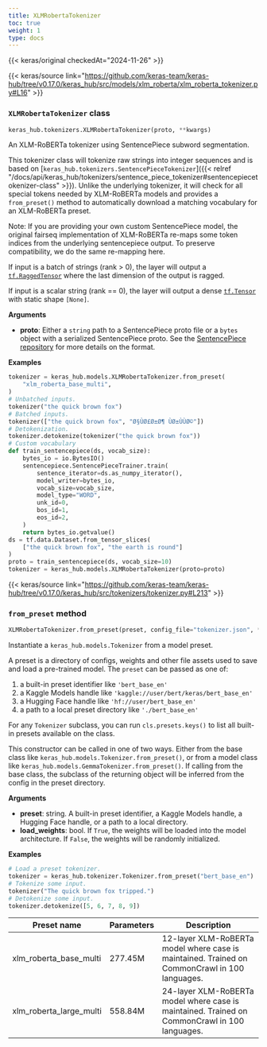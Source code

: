 ```yaml
---
title: XLMRobertaTokenizer
toc: true
weight: 1
type: docs
---
```


{{< keras/original checkedAt="2024-11-26" >}}

{{< keras/source link="https://github.com/keras-team/keras-hub/tree/v0.17.0/keras_hub/src/models/xlm_roberta/xlm_roberta_tokenizer.py#L16" >}}

### `XLMRobertaTokenizer` class

```python
keras_hub.tokenizers.XLMRobertaTokenizer(proto, **kwargs)
```

An XLM-RoBERTa tokenizer using SentencePiece subword segmentation.

This tokenizer class will tokenize raw strings into integer sequences and
is based on [`keras_hub.tokenizers.SentencePieceTokenizer`]({{< relref "/docs/api/keras_hub/tokenizers/sentence_piece_tokenizer#sentencepiecetokenizer-class" >}}). Unlike the
underlying tokenizer, it will check for all special tokens needed by
XLM-RoBERTa models and provides a `from_preset()` method to automatically
download a matching vocabulary for an XLM-RoBERTa preset.

Note: If you are providing your own custom SentencePiece model, the original
fairseq implementation of XLM-RoBERTa re-maps some token indices from the
underlying sentencepiece output. To preserve compatibility, we do the same
re-mapping here.

If input is a batch of strings (rank > 0), the layer will output a
[`tf.RaggedTensor`](https://www.tensorflow.org/api_docs/python/tf/RaggedTensor) where the last dimension of the output is ragged.

If input is a scalar string (rank == 0), the layer will output a dense
[`tf.Tensor`](https://www.tensorflow.org/api_docs/python/tf/Tensor) with static shape `[None]`.

**Arguments**

- **proto**: Either a `string` path to a SentencePiece proto file or a
  `bytes` object with a serialized SentencePiece proto. See the
  [SentencePiece repository](https://github.com/google/sentencepiece)
  for more details on the format.

**Examples**

```python
tokenizer = keras_hub.models.XLMRobertaTokenizer.from_preset(
    "xlm_roberta_base_multi",
)
# Unbatched inputs.
tokenizer("the quick brown fox")
# Batched inputs.
tokenizer(["the quick brown fox", "Ø§ÙØ£Ø±Ø¶ ÙØ±ÙÙØ©"])
# Detokenization.
tokenizer.detokenize(tokenizer("the quick brown fox"))
# Custom vocabulary
def train_sentencepiece(ds, vocab_size):
    bytes_io = io.BytesIO()
    sentencepiece.SentencePieceTrainer.train(
        sentence_iterator=ds.as_numpy_iterator(),
        model_writer=bytes_io,
        vocab_size=vocab_size,
        model_type="WORD",
        unk_id=0,
        bos_id=1,
        eos_id=2,
    )
    return bytes_io.getvalue()
ds = tf.data.Dataset.from_tensor_slices(
    ["the quick brown fox", "the earth is round"]
)
proto = train_sentencepiece(ds, vocab_size=10)
tokenizer = keras_hub.models.XLMRobertaTokenizer(proto=proto)
```

{{< keras/source link="https://github.com/keras-team/keras-hub/tree/v0.17.0/keras_hub/src/tokenizers/tokenizer.py#L213" >}}

### `from_preset` method

```python
XLMRobertaTokenizer.from_preset(preset, config_file="tokenizer.json", **kwargs)
```

Instantiate a `keras_hub.models.Tokenizer` from a model preset.

A preset is a directory of configs, weights and other file assets used
to save and load a pre-trained model. The `preset` can be passed as
one of:

1. a built-in preset identifier like `'bert_base_en'`
2. a Kaggle Models handle like `'kaggle://user/bert/keras/bert_base_en'`
3. a Hugging Face handle like `'hf://user/bert_base_en'`
4. a path to a local preset directory like `'./bert_base_en'`

For any `Tokenizer` subclass, you can run `cls.presets.keys()` to list
all built-in presets available on the class.

This constructor can be called in one of two ways. Either from the base
class like `keras_hub.models.Tokenizer.from_preset()`, or from
a model class like `keras_hub.models.GemmaTokenizer.from_preset()`.
If calling from the base class, the subclass of the returning object
will be inferred from the config in the preset directory.

**Arguments**

- **preset**: string. A built-in preset identifier, a Kaggle Models
  handle, a Hugging Face handle, or a path to a local directory.
- **load_weights**: bool. If `True`, the weights will be loaded into the
  model architecture. If `False`, the weights will be randomly
  initialized.

**Examples**

```python
# Load a preset tokenizer.
tokenizer = keras_hub.tokenizer.Tokenizer.from_preset("bert_base_en")
# Tokenize some input.
tokenizer("The quick brown fox tripped.")
# Detokenize some input.
tokenizer.detokenize([5, 6, 7, 8, 9])
```

| Preset name             | Parameters | Description                                                                                   |
| ----------------------- | ---------- | --------------------------------------------------------------------------------------------- |
| xlm_roberta_base_multi  | 277.45M    | 12-layer XLM-RoBERTa model where case is maintained. Trained on CommonCrawl in 100 languages. |
| xlm_roberta_large_multi | 558.84M    | 24-layer XLM-RoBERTa model where case is maintained. Trained on CommonCrawl in 100 languages. |

